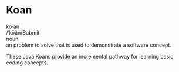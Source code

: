 # Koan

ko·an <br/>
/ˈkōän/Submit <br/>
noun <br/>
an problem to solve that is used to demonstrate a software concept.

These Java Koans provide an incremental pathway for learning basic coding concepts.
